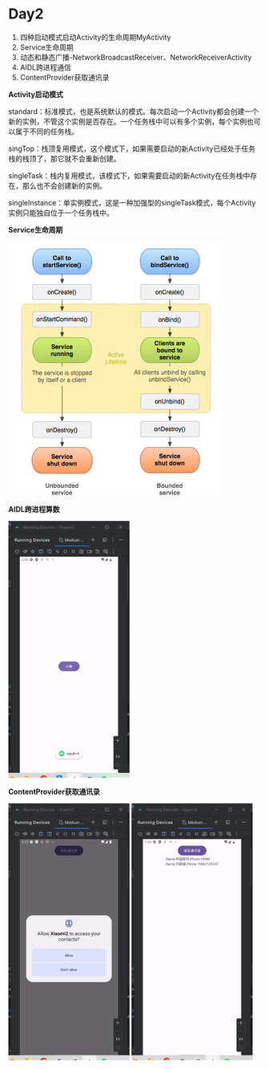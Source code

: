 # Day2

1. 四种启动模式启动Activity的生命周期MyActivity
2. Service生命周期
3. 动态和静态广播-NetworkBroadcastReceiver、NetworkReceiverActivity
4. AIDL跨进程通信
5. ContentProvider获取通讯录

**Activity启动模式**

standard：标准模式，也是系统默认的模式。每次启动一个Activity都会创建一个新的实例，不管这个实例是否存在。一个任务栈中可以有多个实例，每个实例也可以属于不同的任务栈。

singTop：栈顶复用模式，这个模式下，如果需要启动的新Activity已经处于任务栈的栈顶了，那它就不会重新创建。

singleTask：栈内复用模式，该模式下，如果需要启动的新Activity在任务栈中存在，那么也不会创建新的实例。

singleInstance：单实例模式，这是一种加强型的singleTask模式，每个Activity实例只能独自位于一个任务栈中。



**Service生命周期**

<img src="../images/Day2/20180703002615794.png" alt="Service生命周期"  />



**AIDL跨进程算数**

<img src="../images/Day2/Screenshot_20240602220104.png" alt="AIDL跨进程算数" style="zoom:50%;" />



**ContentProvider获取通讯录**

<img src="../images/Day2/Screenshot_20240602211747.png" alt="ContentProvider获取通讯录" style="zoom:50%;" />

<img src="../images/Day2/Screenshot_20240602213632.png" alt="ContentProvider获取通讯录" style="zoom:50%;" />





